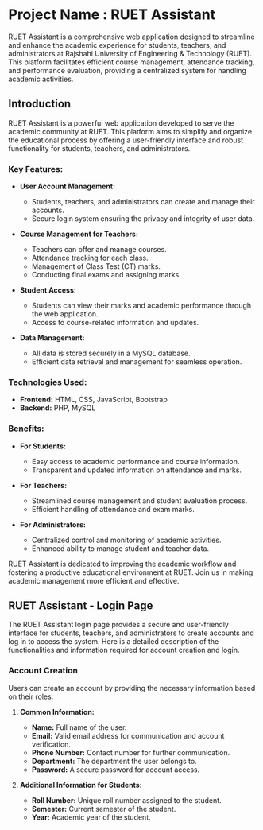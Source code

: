# Project Name : RUET Assistant

RUET Assistant is a comprehensive web application designed to streamline and enhance the academic experience for students, teachers, and administrators at Rajshahi University of Engineering & Technology (RUET). This platform facilitates efficient course management, attendance tracking, and performance evaluation, providing a centralized system for handling academic activities.

## Introduction

RUET Assistant is a powerful web application developed to serve the academic community at RUET. This platform aims to simplify and organize the educational process by offering a user-friendly interface and robust functionality for students, teachers, and administrators. 

### Key Features:

- **User Account Management:** 
  - Students, teachers, and administrators can create and manage their accounts.
  - Secure login system ensuring the privacy and integrity of user data.

- **Course Management for Teachers:**
  - Teachers can offer and manage courses.
  - Attendance tracking for each class.
  - Management of Class Test (CT) marks.
  - Conducting final exams and assigning marks.

- **Student Access:**
  - Students can view their marks and academic performance through the web application.
  - Access to course-related information and updates.

- **Data Management:**
  - All data is stored securely in a MySQL database.
  - Efficient data retrieval and management for seamless operation.

### Technologies Used:

- **Frontend:** HTML, CSS, JavaScript, Bootstrap
- **Backend:** PHP, MySQL

### Benefits:

- **For Students:**
  - Easy access to academic performance and course information.
  - Transparent and updated information on attendance and marks.

- **For Teachers:**
  - Streamlined course management and student evaluation process.
  - Efficient handling of attendance and exam marks.

- **For Administrators:**
  - Centralized control and monitoring of academic activities.
  - Enhanced ability to manage student and teacher data.

RUET Assistant is dedicated to improving the academic workflow and fostering a productive educational environment at RUET. Join us in making academic management more efficient and effective.

## RUET Assistant - Login Page

The RUET Assistant login page provides a secure and user-friendly interface for students, teachers, and administrators to create accounts and log in to access the system. Here is a detailed description of the functionalities and information required for account creation and login.



### Account Creation

Users can create an account by providing the necessary information based on their roles:

1. **Common Information:**
   - **Name:** Full name of the user.
   - **Email:** Valid email address for communication and account verification.
   - **Phone Number:** Contact number for further communication.
   - **Department:** The department the user belongs to.
   - **Password:** A secure password for account access.

2. **Additional Information for Students:**
   - **Roll Number:** Unique roll number assigned to the student.
   - **Semester:** Current semester of the student.
   - **Year:** Academic year of the student.

